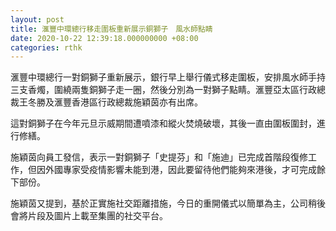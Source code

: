 ```yaml
---
layout: post
title: 滙豐中環總行移走圍板重新展示銅獅子　風水師點睛
date: 2020-10-22 12:39:18.000000000 +08:00
categories: rthk
---
```


滙豐中環總行一對銅獅子重新展示，銀行早上舉行儀式移走圍板，安排風水師手持三支香燭，圍繞兩隻銅獅子走一圈，然後分別為一對獅子點睛。滙豐亞太區行政總裁王冬勝及滙豐香港區行政總裁施穎茵亦有出席。

這對銅獅子在今年元旦示威期間遭噴漆和縱火焚燒破壞，其後一直由圍板圍封，進行修繕。

施穎茵向員工發信，表示一對銅獅子「史提芬」和「施迪」已完成首階段復修工作，但因外國專家受疫情影響未能到港，因此要留待他們能夠來港後，才可完成餘下部份。

施穎茵又提到，基於正實施社交距離措施，今日的重開儀式以簡單為主，公司稍後會將片段及圖片上載至集團的社交平台。
